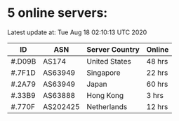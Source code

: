# 5 online servers:

Latest update at: Tue Aug 18 02:10:13 UTC 2020

| ID | ASN | Server Country | Online |
| -- | --- | -------------- | ------ |
| #.D09B | AS174 | United States | 48 hrs |
| #.7F1D | AS63949 | Singapore | 22 hrs |
| #.2A79 | AS63949 | Japan | 60 hrs |
| #.33B9 | AS63888 | Hong Kong | 3 hrs |
| #.770F | AS202425 | Netherlands | 12 hrs |

